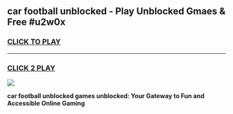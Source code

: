 
## car football unblocked - Play Unblocked Gmaes & Free #u2w0x
<h3>
<a href="https://news.freeplayer.one?title=car_football_unblocked&ref=24F">CLICK TO PLAY</a></h3>
<hr>

<h3>
<a href="https://news.freeplayer.one?title=car_football_unblocked&ref=24F">CLICK 2 PLAY</a>
  
</h3>

<a href="https://news.freeplayer.one?title=car_football_unblocked&ref=24F/"><img src="https://clearcache.store/games.png"></a>


**car football unblocked games unblocked: Your Gateway to Fun and Accessible Online Gaming**
